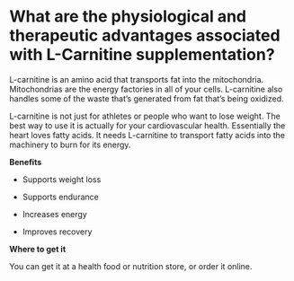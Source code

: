 # What are the physiological and therapeutic advantages associated with L-Carnitine supplementation?

L-carnitine is an amino acid that transports fat into the mitochondria. Mitochondrias are the energy factories in all of your cells. L-carnitine also handles some of the waste that’s generated from fat that’s being oxidized.

L-carnitine is not just for athletes or people who want to lose weight. The best way to use it is actually for your cardiovascular health. Essentially the heart loves fatty acids. It needs L-carnitine to transport fatty acids into the machinery to burn for its energy.

**Benefits**

- Supports weight loss

- Supports endurance

- Increases energy

- Improves recovery

**Where to get it**

You can get it at a health food or nutrition store, or order it online.